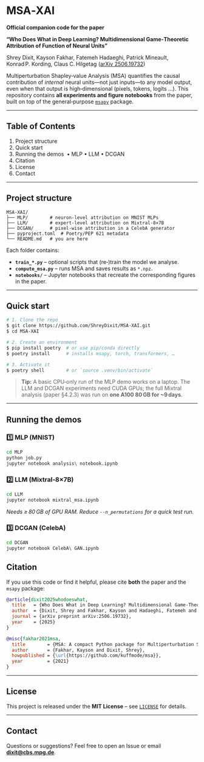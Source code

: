 # MSA‑XAI
**Official companion code for the paper**

**“Who Does What in Deep Learning? Multidimensional Game‑Theoretic Attribution of Function of Neural Units”**

Shrey Dixit, Kayson Fakhar, Fatemeh Hadaeghi, Patrick Mineault, Konrad P. Kording, Claus C. Hilgetag ([arXiv 2506.19732](https://arxiv.org/abs/2506.19732))

Multiperturbation Shapley‑value Analysis (MSA) quantifies the causal contribution of *internal* neural units—not just inputs—to any model output, even when that output is high‑dimensional (pixels, tokens, logits …).
This repository contains **all experiments and figure notebooks** from the paper, built on top of the general‑purpose [`msapy`](https://github.com/kuffmode/msa) package.

---

## Table of Contents

1. Project structure
2. Quick start
3. Running the demos  • MLP • LLM • DCGAN
4. Citation
5. License
6. Contact

---

## Project structure

```
MSA-XAI/
├── MLP/        # neuron-level attribution on MNIST MLPs
├── LLM/        # expert-level attribution on Mixtral‑8×7B
├── DCGAN/      # pixel‑wise attribution in a CelebA generator
├── pyproject.toml  # Poetry/PEP 621 metadata
└── README.md   # you are here
```

Each folder contains:

* **`train_*.py`** – optional scripts that (re‑)train the model we analyse.
* **`compute_msa.py`** – runs MSA and saves results as `*.npz`.
* **`notebooks/`** – Jupyter notebooks that recreate the corresponding figures in the paper.

---

## Quick start

```bash
# 1. Clone the repo
$ git clone https://github.com/ShreyDixit/MSA-XAI.git
$ cd MSA-XAI

# 2. Create an environment
$ pip install poetry  # or use pip/conda directly
$ poetry install      # installs msapy, torch, transformers, …

# 3. Activate it
$ poetry shell        # or `source .venv/bin/activate`
```

> **Tip:** A basic CPU‑only run of the MLP demo works on a laptop.
> The LLM and DCGAN experiments need CUDA GPUs; the full Mixtral analysis (paper §4.2.3) was run on **one A100 80 GB for \~9 days**.

---

## Running the demos

### 1️⃣ MLP (MNIST)

```bash
cd MLP
python job.py         
jupyter notebook analysis\ notebook.ipynb
```

### 2️⃣ LLM (Mixtral‑8×7B)

```bash
cd LLM
jupyter notebook mixtral_msa.ipynb
```

*Needs ≥ 80 GB of GPU RAM.  Reduce `--n_permutations` for a quick test run.*

### 3️⃣ DCGAN (CelebA)

```bash
cd DCGAN
jupyter notebook CelebA\ GAN.ipynb
```

## Citation
If you use this code or find it helpful, please cite **both** the paper and the `msapy` package:

```bibtex
@article{dixit2025whodoeswhat,
  title   = {Who Does What in Deep Learning? Multidimensional Game‑Theoretic Attribution of Function of Neural Units},
  author  = {Dixit, Shrey and Fakhar, Kayson and Hadaeghi, Fatemeh and Mineault, Patrick and Kording, Konrad P. and Hilgetag, Claus C.},
  journal = {arXiv preprint arXiv:2506.19732},
  year    = {2025}
}

@misc{fakhar2021msa,
  title        = {MSA: A compact Python package for Multiperturbation Shapley value Analysis},
  author       = {Fakhar, Kayson and Dixit, Shrey},
  howpublished = {\url{https://github.com/kuffmode/msa}},
  year         = {2021}
}
```

---

## License
This project is released under the **MIT License** – see [`LICENSE`](./LICENSE) for details.

---

## Contact
Questions or suggestions?  Feel free to open an Issue or email **[dixit@cbs.mpg.de](mailto:dixit@cbs.mpg.de)**.
